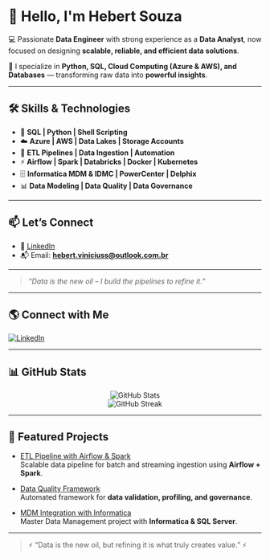 # 👋 Hello, I'm **Hebert Souza**  

💻 Passionate **Data Engineer** with strong experience as a **Data Analyst**, now focused on designing **scalable, reliable, and efficient data solutions**.  

🚀 I specialize in **Python, SQL, Cloud Computing (Azure & AWS), and Databases** — transforming raw data into **powerful insights**.  

---

## 🛠️ Skills & Technologies  

- 💾 **SQL | Python | Shell Scripting**  
- ☁️ **Azure | AWS | Data Lakes | Storage Accounts**  
- 🔄 **ETL Pipelines | Data Ingestion | Automation**  
- ⚡ **Airflow | Spark | Databricks | Docker | Kubernetes**  
- 🗄️ **Informatica MDM & IDMC | PowerCenter | Delphix**  
- 📊 **Data Modeling | Data Quality | Data Governance**  


---

## 📫 Let’s Connect  

- 💼 [LinkedIn](https://www.linkedin.com/in/hebert-souza/)  
- 📬 Email: **hebert.viniciuss@outlook.com.br**  

---

> _“Data is the new oil – I build the pipelines to refine it.”_  

---

## 🌎 Connect with Me  

[![LinkedIn](https://img.shields.io/badge/LinkedIn-0A66C2?style=for-the-badge&logo=linkedin&logoColor=white)](https://linkedin.com/in/hebert-souza/)  

---

## 📊 GitHub Stats  

<div align="center">  

![GitHub Stats](https://github-readme-stats.vercel.app/api?username=hebertsouzaa&show_icons=true&theme=chartreuse-dark&hide_border=true&count_private=true)  
![GitHub Streak](https://github-readme-streak-stats.herokuapp.com/?user=hebertsouzaa&theme=chartreuse-dark&hide_border=true)  

</div>  

---

## 🚀 Featured Projects  

- [ETL Pipeline with Airflow & Spark](https://github.com/hebertsouzaa/etl-airflow-spark)  
  Scalable data pipeline for batch and streaming ingestion using **Airflow + Spark**.  

- [Data Quality Framework](https://github.com/hebertsouzaa/data-quality-framework)  
  Automated framework for **data validation, profiling, and governance**.  

- [MDM Integration with Informatica](https://github.com/hebertsouzaa/mdm-integration)  
  Master Data Management project with **Informatica & SQL Server**.

---

> ⚡ “Data is the new oil, but refining it is what truly creates value.” ⚡ 
